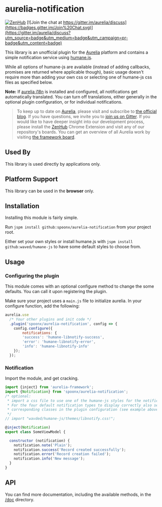 # aurelia-notification

[![ZenHub](https://raw.githubusercontent.com/ZenHubIO/support/master/zenhub-badge.png)](https://zenhub.io)
[![Join the chat at https://gitter.im/aurelia/discuss](https://badges.gitter.im/Join%20Chat.svg)](https://gitter.im/aurelia/discuss?utm_source=badge&utm_medium=badge&utm_campaign=pr-badge&utm_content=badge)

This library is an unofficial plugin for the [Aurelia](http://www.aurelia.io/) platform and contains a simple notification service using [humane.js](http://wavded.github.io/humane-js/). 

While all options of humane-js are available (instead of adding callbacks, promises are returned where applicable though), basic usage doesn't require more than adding your own css or selecting one of humane-js css files as specified below.

**Note:** If [aurelia i18n](https://github.com/aurelia/i18n) is installed and configured, all notifications get automatically translated. You can turn off translations, either generally in the optional plugin configuration, or for individual notifications.

> To keep up to date on [Aurelia](http://www.aurelia.io/), please visit and subscribe to [the official blog](http://blog.durandal.io/). If you have questions, we invite you to [join us on Gitter](https://gitter.im/aurelia/discuss). If you would like to have deeper insight into our development process, please install the [ZenHub](https://zenhub.io) Chrome Extension and visit any of our repository's boards. You can get an overview of all Aurelia work by visiting [the framework board](https://github.com/aurelia/framework#boards).

## Used By

This library is used directly by applications only.

## Platform Support

This library can be used in the **browser** only.

## Installation
Installing this module is fairly simple.

Run `jspm install github:spoonx/aurelia-notification` from your project root.

Either set your own styles or install humane.js with `jspm install github:waved/humane-js` to have some default styles to choose from.

## Usage

### Configuring the plugin

This module comes with an optional configure method to change the some defaults. You can call it upon registering the plugin.

Make sure your project uses a `main.js` file to initialize aurelia. In your configure function, add the following:

```javascript
aurelia.use
  /* Your other plugins and init code */
  .plugin('spoonx/aurelia-notification', config => {
    config.configure({
    	notifications: {
        'success': 'humane-libnotify-success',
        'error': 'humane-libnotify-error',
        'info': 'humane-libnotify-info'
    });
  });
```

### Notification
Import the module, and get cracking.

```javascript
import {inject} from 'aurelia-framework';
import {Notification} from 'spoonx/aurelia-notification';
/* optional: 
 * import a css file to use one of the humane-js styles for the notifications.
 * For the four default notification types to display correctly also set the
 * corresponding classes in the plugin configuration (see example above).
 */
// import "wavded/humane-js/themes/libnotify.css!";

@inject(Notification)
export class SomeViewModel {

  constructor (notification) {
    notification.note('Plain');
    notification.success('Record created successfully');
    notification.error('Record creation failed');    
    notification.info('New message');
  }
}
```

## API

You can find more documentation, including the available methods, in the [/doc](./doc/) directory.
